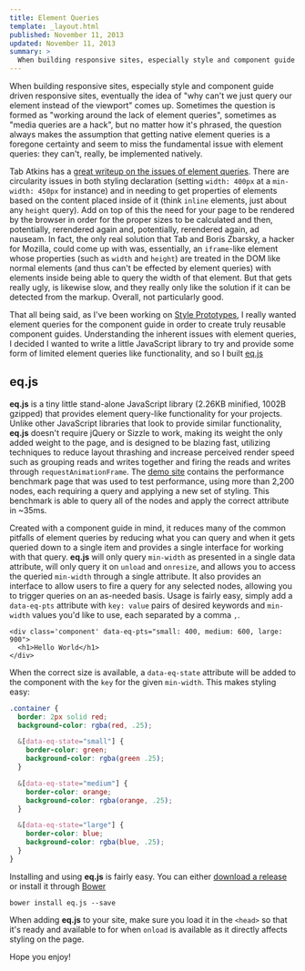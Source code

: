 ```yaml
---
title: Element Queries
template: _layout.html
published: November 11, 2013
updated: November 11, 2013
summary: >
  When building responsive sites, especially style and component guide driven responsive sites, being able to query an item's width instead of the viewport is invaluable for re-usability. While we don't have them natively, we can emulate them with JavaScript.
---
```

When building responsive sites, especially style and component guide driven responsive sites, eventually the idea of "why can't we just query our element instead of the viewport" comes up. Sometimes the question is formed as "working around the lack of element queries", sometimes as "media queries are a hack", but no matter how it's phrased, the question always makes the assumption that getting native element queries is a foregone certainty and seem to miss the fundamental issue with element queries: they can't, really, be implemented natively.

Tab Atkins has a [great writeup on the issues of element queries](http://www.xanthir.com/b4PR0). There are circularity issues in both styling declaration (setting `width: 400px` at a `min-width: 450px` for instance) and in needing to get properties of elements based on the content placed inside of it (think `inline` elements, just about any `height` query). Add on top of this the need for your page to be rendered by the browser in order for the proper sizes to be calculated and then, potentially, rerendered again and, potentially, rerendered again, ad nauseam. In fact, the only real solution that Tab and Boris Zbarsky, a hacker for Mozilla, could come up with was, essentially, an `iframe`-like element whose properties (such as `width` and `height`) are treated in the DOM like normal elements (and thus can't be effected by element queries) with elements inside being able to query the width of that element. But that gets really ugly, is likewise slow, and they really only like the solution if it can be detected from the markup. Overall, not particularly good.

That all being said, as I've been working on [Style Prototypes](https://github.com/team-sass/generator-style-prototype), I really wanted element queries for the component guide in order to create truly reusable component guides. Understanding the inherent issues with element queries, I decided I wanted to write a little JavaScript library to try and provide some form of limited element queries like functionality, and so I built [eq.js](https://github.com/snugug/eq.js)

## eq.js

**eq.js** is a tiny little stand-alone JavaScript library (2.26KB minified, 1002B gzipped) that provides element query-like functionality for your projects. Unlike other JavaScript libraries that look to provide similar functionality, **eq.js** doesn't require jQuery or Sizzle to work, making its weight the only added weight to the page, and is designed to be blazing fast, utilizing techniques to reduce layout thrashing and increase perceived render speed such as grouping reads and writes together and firing the reads and writes through `requestAnimationFrame`. The [demo site](http://eqjs.io/) contains the performance benchmark page that was used to test performance, using more than 2,200 nodes, each requiring a query and applying a new set of styling. This benchmark is able to query all of the nodes and apply the correct attribute in ~35ms.

Created with a component guide in mind, it reduces many of the common pitfalls of element queries by reducing what you can query and when it gets queried down to a single item and provides a single interface for working with that query. **eq.js** will only query `min-width` as presented in a single data attribute, will only query it on `unload` and `onresize`, and allows you to access the queried `min-width` through a single attribute. It also provides an interface to allow users to fire a query for any selected nodes, allowing you to trigger queries on an as-needed basis. Usage is fairly easy, simply add a `data-eq-pts` attribute with `key: value` pairs of desired keywords and `min-width` values you'd like to use, each separated by a comma `,`.

```markup
<div class='component' data-eq-pts="small: 400, medium: 600, large: 900">
  <h1>Hello World</h1>
</div>
```

When the correct size is available, a `data-eq-state` attribute will be added to the component with the `key` for the given `min-width`. This makes styling easy:

```scss
.container {
  border: 2px solid red;
  background-color: rgba(red, .25);

  &[data-eq-state="small"] {
    border-color: green;
    background-color: rgba(green .25);
  }

  &[data-eq-state="medium"] {
    border-color: orange;
    background-color: rgba(orange, .25);
  }

  &[data-eq-state="large"] {
    border-color: blue;
    background-color: rgba(blue, .25);
  }
}
```

Installing and using **eq.js** is fairly easy. You can either [download a release](https://github.com/Snugug/eq.js/releases) or install it through [Bower](http://bower.io/)

```markup
bower install eq.js --save
```

When adding **eq.js** to your site, make sure you load it in the `<head>` so that it's ready and available to for when `onload` is available as it directly affects styling on the page.

Hope you enjoy!
